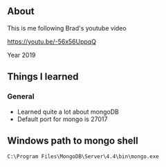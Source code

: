 ## About
This is me following Brad's youtube video

https://youtu.be/-56x56UppqQ

Year 2019

## Things I learned
### General
- Learned quite a lot about mongoDB
- Default port for mongo is 27017

## Windows path to mongo shell
```
C:\Program Files\MongoDB\Server\4.4\bin\mongo.exe
```
